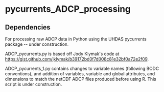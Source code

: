 # pycurrents_ADCP_processing

## Dependencies

For processing raw ADCP data in Python using the UHDAS pycurrents package -- under construction.

ADCP_pycurrents.py is based off Jody Klymak's code at https://gist.github.com/jklymak/b39172bd0f7d008c81e32bf0a72e2f09.

ADCP_pycurrents_1.py contains changes to variable names (following BODC conventions), and addition of variables, variable and global attributes, and dimensions to match the netCDF ADCP files produced before using R. This script is under construction.
